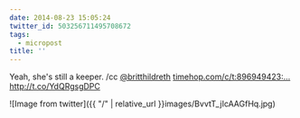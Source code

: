 ```yaml
---
date: 2014-08-23 15:05:24
twitter_id: 503256711495708672
tags:
  - micropost
title: ''
---
```


Yeah, she's still a keeper. /cc [@britthildreth](https://twitter.com/britthildreth) [timehop.com/c/t:896949423:…](http://timehop.com/c/t:896949423:15293682:392908:1dfb6) http://t.co/YdQRgsgDPC

![Image from twitter]({{ "/" | relative_url  }}images/BvvtT_jIcAAGfHq.jpg)
